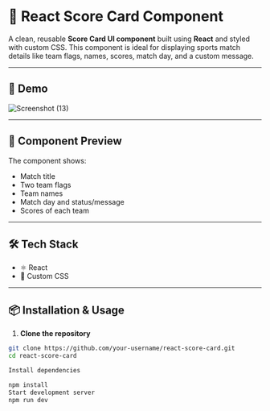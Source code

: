 # 🏏 React Score Card Component

A clean, reusable **Score Card UI component** built using **React** and styled with custom CSS. This component is ideal for displaying sports match details like team flags, names, scores, match day, and a custom message.

---

## 🚀 Demo


![Screenshot (13)](https://github.com/user-attachments/assets/998e2617-eb4a-4339-9552-c853923a1b32)


---

## 📸 Component Preview

The component shows:

- Match title
- Two team flags
- Team names
- Match day and status/message
- Scores of each team

---

## 🛠️ Tech Stack

- ⚛️ React
- 🎨 Custom CSS

---

## 📦 Installation & Usage

1. **Clone the repository**

```bash
git clone https://github.com/your-username/react-score-card.git
cd react-score-card

Install dependencies

npm install
Start development server
npm run dev
